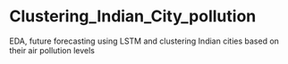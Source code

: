 # Clustering_Indian_City_pollution
EDA, future forecasting using LSTM and clustering Indian cities based on their air pollution levels



